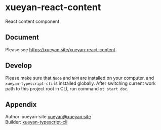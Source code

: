 # xueyan-react-content

React content component

## Document

Please see <https://xueyan.site/xueyan-react-content>.

## Develop

Please make sure that `Node` and `NPM` are installed on your computer, and `xueyan-typescript-cli` is installed globally. After switching current work path to this project root in CLI, run command `xt start doc`.

## Appendix

Author: xueyan-site <xueyan@xueyan.site>  
Builder: [xueyan-typescript-cli](https://github.com/xueyan-site/xueyan-typescript-cli)  
